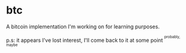 # btc

A bitcoin implementation I'm working on for learning purposes.

p.s: it appears I've lost interest, I'll come back to it at some point <sup><sup>probably, maybe</sup></sup>
